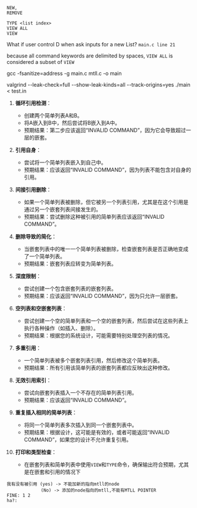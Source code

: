 ```
NEW,
REMOVE

TYPE <list index>
VIEW ALL
VIEW
```

What if user control D when ask inputs for a new List? `main.c line 21`

because all command keywords are delimited by spaces, `VIEW ALL` is considered a subset of `VIEW`



gcc -fsanitize=address -g main.c mtll.c -o main

valgrind --leak-check=full --show-leak-kinds=all --track-origins=yes ./main < test.in

1. **循环引用检测**：
    - 创建两个简单列表A和B。
    - 将A嵌入到B中，然后尝试将B嵌入到A中。
    - 预期结果：第二步应该返回“INVALID COMMAND”，因为它会导致超过一层的嵌套。 
2. **引用自身**：
    - 尝试将一个简单列表嵌入到自己中。
    - 预期结果：应该返回“INVALID COMMAND”，因为列表不能包含对自身的引用。
3. **间接引用删除**：
    - 如果一个简单列表被删除，但它被另一个列表引用，尤其是在这个引用是通过另一个嵌套列表间接发生的。
    - 预期结果：尝试删除这种被引用的简单列表应该返回“INVALID COMMAND”。
4. **删除导致的简化**：
    - 当嵌套列表中的唯一一个简单列表被删除，检查嵌套列表是否正确地变成了一个简单列表。
    - 预期结果：嵌套列表应转变为简单列表。
5. **深度限制**：
    - 尝试创建一个包含嵌套列表的嵌套列表。
    - 预期结果：应该返回“INVALID COMMAND”，因为只允许一层嵌套。
6. **空列表和空嵌套列表**：
    
    - 尝试创建一个空的简单列表和一个空的嵌套列表，然后尝试在这些列表上执行各种操作（如插入、删除）。
    - 预期结果：根据您的系统设计，可能需要特别处理空列表的情况。
7. **多重引用**：
    
    - 一个简单列表被多个嵌套列表引用，然后修改这个简单列表。
    - 预期结果：所有引用该简单列表的嵌套列表都应反映出这种修改。
8. **无效引用索引**：
    
    - 尝试向嵌套列表插入一个不存在的简单列表引用。
    - 预期结果：应该返回“INVALID COMMAND”。
9. **重复插入相同的简单列表**：
    
    - 将同一个简单列表多次插入到同一个嵌套列表中。
    - 预期结果：根据设计，这可能是有效的，或者可能返回“INVALID COMMAND”，如果您的设计不允许重复引用。
10. **打印和类型检查**：
    
    - 在嵌套列表和简单列表中使用`VIEW`和`TYPE`命令，确保输出符合预期，尤其是在嵌套和引用的情况下

```
我有没有被引用 (yes) -> 不能加新的指向mtll的node
			 (No) -> 添加的node指向的mtll,不能有MTLL POINTER
FINE: 1 2 
ha?: 
```